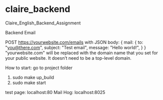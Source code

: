 # claire_backend
Claire_English_Backend_Assignment

Backend Email

POST https://yourwebsite.com/emails
with JSON body:
{
    mail: {
        to: "you@there.com",
        subject: "Test email",
        message: "Hello world!",
    }
}
"yourwebsite.com" will be replaced with the domain name that you set for your public website. It doesn’t need to be a top-level domain.



How to start:
go to project folder

1. sudo make up_build
2. sudo make start

test page: localhost:80
Mail Hog: localhost:8025
